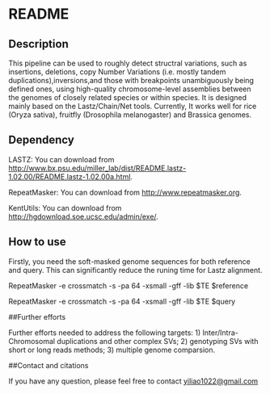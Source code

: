 # README

## Description

This pipeline can be used to roughly detect structral variations, such as insertions, deletions, copy Number Variations (i.e. mostly tandem duplications),inversions,and those with breakpoints unambiguously being defined ones, using high-quality chromosome-level assemblies between the genomes of closely related species or within species. It is designed mainly based on the Lastz/Chain/Net tools. Currently, It works well for rice (Oryza sativa), fruitfly (Drosophila melanogaster) and Brassica genomes. 

## Dependency 

LASTZ: You can download from http://www.bx.psu.edu/miller_lab/dist/README.lastz-1.02.00/README.lastz-1.02.00a.html. 

RepeatMasker: You can download from http://www.repeatmasker.org.

KentUtils: You can download from http://hgdownload.soe.ucsc.edu/admin/exe/.

## How to use  

Firstly, you need the soft-masked genome sequences for both reference and query. This can significantly reduce the runing time for Lastz alignment. 

RepeatMasker -e crossmatch -s -pa 64 -xsmall -gff -lib $TE $reference

RepeatMasker -e crossmatch -s -pa 64 -xsmall -gff -lib $TE $query
 





##Further efforts

Further efforts needed to address the following targets: 1) Inter/Intra-Chromosomal duplications and other complex SVs; 2) genotyping SVs with short or long reads methods; 3) multiple genome comparsion.

##Contact and citations

If you have any question, please feel free to contact yiliao1022@gmail.com
